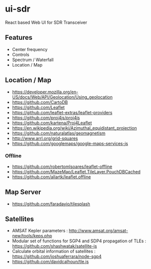 # ui-sdr

React based Web UI for SDR Transceiver

## Features
  * Center frequency
  * Controls
  * Spectrum / Waterfall
  * Location / Map

## Location / Map

  * https://developer.mozilla.org/en-US/docs/Web/API/Geolocation/Using_geolocation
  * https://github.com/CartoDB
  * https://github.com/Leaflet
  * https://github.com/leaflet-extras/leaflet-providers
  * https://github.com/proj4js/proj4js
  * https://github.com/kartena/Proj4Leaflet
  * https://en.wikipedia.org/wiki/Azimuthal_equidistant_projection
  * https://github.com/naturalatlas/geomagnetism
  * http://www.arrl.org/grid-squares  
  * https://github.com/googlemaps/google-maps-services-js
  
### Offline

  * https://github.com/robertomlsoares/leaflet-offline
  * https://github.com/MazeMap/Leaflet.TileLayer.PouchDBCached
  * https://github.com/allartk/leaflet.offline
  
## Map Server
  * https://github.com/faradayio/tilesplash

## Satellites

  * AMSAT Kepler parameters : http://www.amsat.org/amsat-new/tools/keps.php
  * Modular set of functions for SGP4 and SDP4 propagation of TLEs : https://github.com/shashwatak/satellite-js
  * Calculate orbital information of satellites : https://github.com/joshuaferrara/node-sgp4
  * https://github.com/davidcalhoun/tle.js
